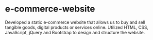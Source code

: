 # e-commerce-website
 Developed a static e-commerce website that allows us to buy and sell tangible goods, digital products or services online.
 Utilized HTML, CSS, JavaScript, jQuery and Bootstrap to design and structure the website.
